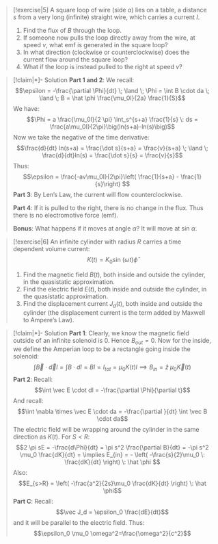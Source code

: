 
>[!exercise|5]
>A square loop of wire (side $a$) lies on a table, a distance $s$ from a very long (infinite) straight wire, which carries a current $I$. 
>1. Find the flux of $B$ through the loop.
>2. If someone now pulls the loop directly away from the wire, at speed $v$, what emf is generated in the square loop?
>3. In what direction (clockwise or counterclockwise) does the current flow around the square loop?
>4. What if the loop is instead pulled to the right at speed $v$?

>[!claim|*]- Solution
>**Part 1 and 2**:
>We recall: $$\epsilon = -\frac{\partial \Phi}{dt} \; \land \; \Phi = \int B \cdot da \; \land \; B = \hat \phi \frac{\mu_0I}{2a} \frac{1}{S}$$We have: $$\Phi = a \frac{\mu_0I}{2 \pi} \int_s^{s+a} \frac{1}{s} \: ds = \frac{a\mu_0I}{2\pi}\big(ln(s+a)-ln(s)\big)$$Now we take the negative of the time derivative: $$\frac{d}{dt} ln(s+a) = \frac{\dot s}{s+a} = \frac{v}{s+a} \; \land \; \frac{d}{dt}ln(s) = \frac{\dot s}{s} = \frac{v}{s}$$Thus: $$\epsilon = \frac{-av\mu_0I}{2\pi}\left( \frac{1}{s+a} - \frac{1}{s}\right) $$
>**Part 3**:
>By Len’s Law, the current will flow counterclockwise. 
>
>**Part 4**:
>If it is pulled to the right, there is no change in the flux. Thus there is no electromotive force (emf). 
>
>**Bonus**:
>What happens if it moves at angle $\alpha$? It will move at $\text{sin}\: \alpha$. 

>[!exercise|6]
>An infinite cylinder with radius $R$ carries a time dependent volume current: $$K(t) = K_0 \text{sin} \: (\omega t) \hat \phi$$
>1. Find the magnetic field $B(t)$, both inside and outside the cylinder, in the quasistatic approximation.
>2. Find the electric field $E(t)$, both inside and outside the cylinder, in the quasistatic approximation.
>3. Find the displacement current $J_d(t)$, both inside and outside the cylinder (the displacement current is the term added by Maxwell to Ampere’s Law). 

>[!claim|*]- Solution
>**Part 1**:
>Clearly, we know the magnetic field outside of an infinite solenoid is $0$. Hence $B_{out} = 0$. Now for the inside, we define the Amperian loop to be a rectangle going inside the solenoid: $$\int \vec B \cdot \vec dl = \int B \cdot dl = Bl = I_{tot}=\mu_0K(t)l \implies B_{in} = \hat z \; \mu_0 \vec K(t)$$
>**Part 2**:
>Recall: $$\int \vec E \cdot dl = -\frac{\partial \Phi}{\partial t}$$ And recall: $$\int \nabla \times \vec E \cdot da = -\frac{\partial }{dt} \int \vec B \cdot da$$The electric field will be wrapping around the cylinder in the same direction as $K(t)$. 
>For $S<R$: $$2 \pi sE = -\frac{d\Phi}{dt} = \pi s^2 \frac{\partial B}{dt} = -\pi s^2 \mu_0 \frac{dK}{dt} = \implies E_{in} = - \left( -\frac{s}{2}\mu_0 \: \frac{dK}{dt} \right) \: \hat \phi $$Also: $$E_{s>R} = \left( -\frac{a^2}{2s}\mu_0 \frac{dK}{dt} \right) \: \hat \phi$$
>**Part C**:
>Recall: $$\vec J_d = \epsilon_0 \frac{dE}{dt}$$and it will be parallel to the electric field. Thus: $$\epsilon_0 \mu_0 \omega^2=\frac{\omega^2}{c^2}$$

